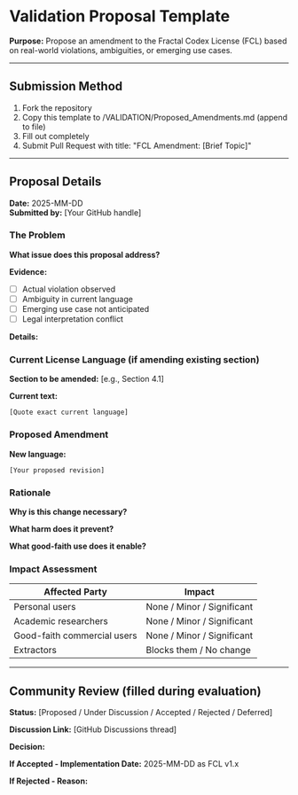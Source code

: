 # Validation Proposal Template

**Purpose:** Propose an amendment to the Fractal Codex License (FCL) based on real-world violations, ambiguities, or emerging use cases.

---

## Submission Method

1. Fork the repository
2. Copy this template to /VALIDATION/Proposed_Amendments.md (append to file)
3. Fill out completely
4. Submit Pull Request with title: "FCL Amendment: [Brief Topic]"

---

## Proposal Details

**Date:** 2025-MM-DD  
**Submitted by:** [Your GitHub handle]

### The Problem

**What issue does this proposal address?**

**Evidence:**
- [ ] Actual violation observed
- [ ] Ambiguity in current language
- [ ] Emerging use case not anticipated
- [ ] Legal interpretation conflict

**Details:**

### Current License Language (if amending existing section)

**Section to be amended:** [e.g., Section 4.1]

**Current text:**
```
[Quote exact current language]
```

### Proposed Amendment

**New language:**
```
[Your proposed revision]
```

### Rationale

**Why is this change necessary?**

**What harm does it prevent?**

**What good-faith use does it enable?**

### Impact Assessment

| Affected Party | Impact |
|----------------|--------|
| Personal users | None / Minor / Significant |
| Academic researchers | None / Minor / Significant |
| Good-faith commercial users | None / Minor / Significant |
| Extractors | Blocks them / No change |

---

## Community Review (filled during evaluation)

**Status:** [Proposed / Under Discussion / Accepted / Rejected / Deferred]

**Discussion Link:** [GitHub Discussions thread]

**Decision:**

**If Accepted - Implementation Date:** 2025-MM-DD as FCL v1.x

**If Rejected - Reason:**